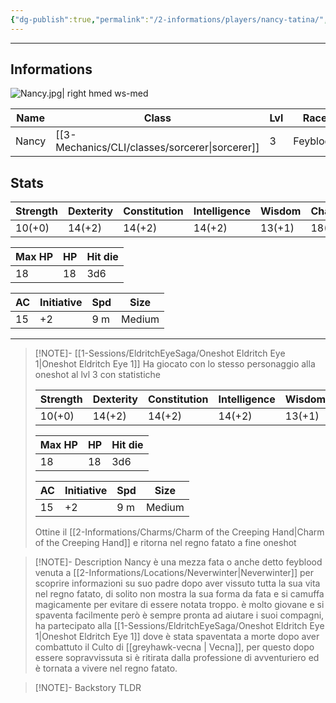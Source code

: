 ```yaml
---
{"dg-publish":true,"permalink":"/2-informations/players/nancy-tatina/","noteIcon":""}
---
```



---

## Informations

![Nancy.jpg| right hmed ws-med](/img/user/Assets/Nancy.jpg)

| Name  | Class        | Lvl | Race         | height | Gender | Align        | Background |     |
| ----- | ------------ | --- | ------------ | ------ | ------ | ------------ | ---------- | --- |
| Nancy | [[3-Mechanics/CLI/classes/sorcerer\|sorcerer]] | 3   | Feyblood     | 1.65m  | Female | Neutral Good | Fey lost   |     |


## Stats
| Strength | Dexterity | Constitution | Intelligence | Wisdom | Charisma |
| -------- | --------- | ------------ | ------------ | ------ | -------- |
| 10(+0)    | 14(+2)    | 14(+2)       | 14(+2)       | 13(+1) | 18(+4)   |

| Max HP | HP  | Hit die | 
| ------ | --- | ------- |
|    18  | 18  | 3d6     |

| AC  | Initiative | Spd | Size |
| ---- | ----- | --- | ---- |
|  15  |  +2  |  9 m  |  Medium  |

---

> [!NOTE]- [[1-Sessions/EldritchEyeSaga/Oneshot Eldritch Eye 1\|Oneshot Eldritch Eye 1]]
> Ha giocato con lo stesso personaggio alla oneshot al lvl 3 con statistiche
> 
> | Strength | Dexterity | Constitution | Intelligence | Wisdom | Charisma |
> | -------- | --------- | ------------ | ------------ | ------ | -------- |
> | 10(+0)    | 14(+2)    | 14(+2)       | 14(+2)       | 13(+1) | 18(+4)   |
> 
> | Max HP | HP  | Hit die | 
> | ------ | --- | ------- |
> |    18  | 18  | 3d6     |
> 
> | AC  | Initiative | Spd | Size |
> | ---- | ----- | --- | ---- |
> |  15  |  +2  |  9 m  |  Medium  |
> 
> Ottine il [[2-Informations/Charms/Charm of the Creeping Hand\|Charm of the Creeping Hand]] e ritorna nel regno fatato a fine oneshot

> [!NOTE]- Description
> Nancy è una mezza fata o anche detto feyblood venuta a [[2-Informations/Locations/Neverwinter\|Neverwinter]] per scoprire informazioni su suo padre dopo aver vissuto tutta la sua vita  nel regno fatato, di solito non mostra la sua forma da fata e si camuffa magicamente per evitare di essere notata troppo.
> è molto giovane e si spaventa facilmente però è sempre pronta ad aiutare i suoi compagni, ha partecipato alla [[1-Sessions/EldritchEyeSaga/Oneshot Eldritch Eye 1\|Oneshot Eldritch Eye 1]] dove è stata spaventata a morte dopo aver combattuto il Culto di [[greyhawk-vecna \| Vecna]], per questo dopo essere sopravvissuta si è ritirata dalla professione di avventuriero ed è tornata a vivere nel regno fatato.

> [!NOTE]- Backstory
> TLDR